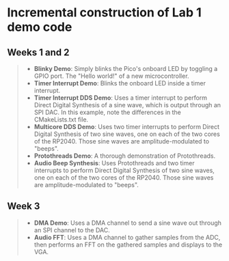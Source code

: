 # Incremental construction of Lab 1 demo code


## Weeks 1 and 2
> - **Blinky Demo**: Simply blinks the Pico's onboard LED by toggling a GPIO port. The "Hello world!" of a new microcontroller.
> - **Timer Interrupt Demo**: Blinks the onboard LED inside a timer interrupt.
> - **Timer Interrupt DDS Demo**: Uses a timer interrupt to perform Direct Digital Synthesis of a sine wave, which is output through an SPI DAC. In this example, note the differences in the CMakeLists.txt file.
> - **Multicore DDS Demo**: Uses two timer interrupts to perform Direct Digital Synthesis of two sine waves, one on each of the two cores of the RP2040. Those sine waves are amplitude-modulated to "beeps".
> - **Protothreads Demo**: A thorough demonstration of Protothreads.
> - **Audio Beep Synthesis**: Uses Protothreads and two timer interrupts to perform Direct Digital Synthesis of two sine waves, one on each of the two cores of the RP2040. Those sine waves are amplitude-modulated to "beeps".

## Week 3
> - **DMA Demo**: Uses a DMA channel to send a sine wave out through an SPI channel to the DAC.
> - **Audio FFT**: Uses a DMA channel to gather samples from the ADC, then performs an FFT on the gathered samples and displays to the VGA.